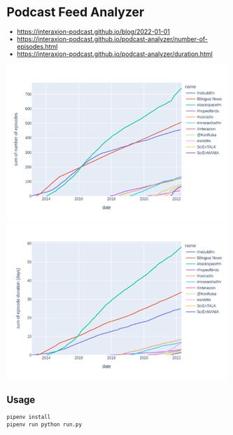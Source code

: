 # Podcast Feed Analyzer

- https://interaxion-podcast.github.io/blog/2022-01-01
- https://interaxion-podcast.github.io/podcast-analyzer/number-of-episodes.html
- https://interaxion-podcast.github.io/podcast-analyzer/duration.html

![](out/fig_ep.png)
![](out/fig_dur.png)

## Usage

```sh
pipenv install
pipenv run python run.py
```
